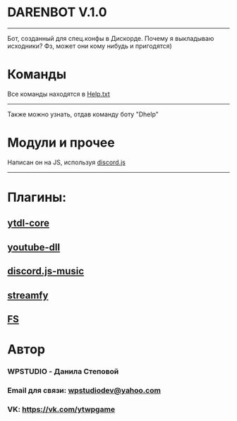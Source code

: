 #  DARENBOT V.1.0

---
Бот, созданный для спец.конфы в Дискорде. Почему я выкладываю исходники? Фз, может они кому нибудь и пригодятся)
# Команды

Все команды находятся в [Help.txt](https://github.com/wpstudiods/darenbot/blob/master/Doc/Help.txt)

---
Также можно узнать, отдав команду боту "Dhelp"
# Модули и прочее
Написан он на JS, используя 
[discord.js](https://discord.js.org/)
***
# Плагины: 

[ytdl-core](https://github.com/fent/node-ytdl-core)
---
[youtube-dll](https://github.com/rg3/youtube-dl)
---
[discord.js-music](https://github.com/bdistin/OhGodMusicBot)
---
[streamfy](https://github.com/nfroidure/gulp-streamify)
---
[FS](https://github.com/douzi8/file-system)
---

# Автор 
### WPSTUDIO - Данила Степовой
### Email для связи: wpstudiodev@yahoo.com
### VK: https://vk.com/ytwpgame

